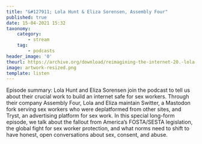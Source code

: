 ```yaml
---
title: "&#127911; Lola Hunt & Eliza Sorensen, Assembly Four"
published: true
date: 15-04-2021 15:32
taxonomy:
    category:
        - stream
    tag:
        - podcasts
header_image: '0'
theurl: https://archive.org/download/reimagining-the-internet-20.-lola-hunt-eliza-sorenson-assembly-four/Reimagining%20the%20Internet%2020.%20Lola%20Hunt%20%26%20Eliza%20Sorensen%2C%20Assembly%20Four.mp3
image: artwork-resized.png
template: listen
--- 
```

Episode summary: Lola Hunt and Eliza Sorensen join the podcast to tell us about their crucial work to build an internet safe for sex workers. Through their company Assembly Four, Lola and Eliza maintain Switter, a Mastodon fork serving sex workers who were deplatformed from other sites, and Tryst, an advertising platform for sex work. In this special long-form episode, we talk about the fallout from America’s FOSTA/SESTA legislation, the global fight for sex worker protection, and what norms need to shift to have honest, open conversations about sex, consent, and abuse.
